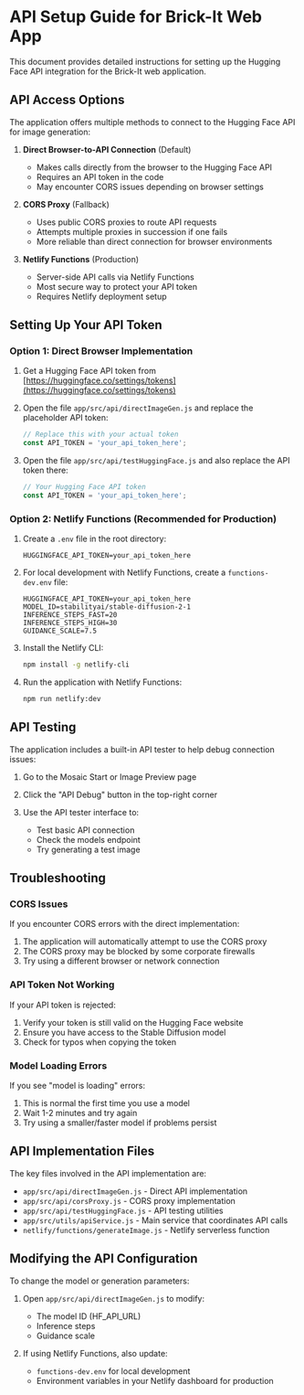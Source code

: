 # API Setup Guide for Brick-It Web App

This document provides detailed instructions for setting up the Hugging Face API integration for the Brick-It web application.

## API Access Options

The application offers multiple methods to connect to the Hugging Face API for image generation:

1. **Direct Browser-to-API Connection** (Default)
   - Makes calls directly from the browser to the Hugging Face API
   - Requires an API token in the code
   - May encounter CORS issues depending on browser settings

2. **CORS Proxy** (Fallback)
   - Uses public CORS proxies to route API requests
   - Attempts multiple proxies in succession if one fails
   - More reliable than direct connection for browser environments

3. **Netlify Functions** (Production)
   - Server-side API calls via Netlify Functions
   - Most secure way to protect your API token
   - Requires Netlify deployment setup

## Setting Up Your API Token

### Option 1: Direct Browser Implementation

1. Get a Hugging Face API token from [https://huggingface.co/settings/tokens](https://huggingface.co/settings/tokens)

2. Open the file `app/src/api/directImageGen.js` and replace the placeholder API token:

   ```javascript
   // Replace this with your actual token
   const API_TOKEN = 'your_api_token_here';
   ```

3. Open the file `app/src/api/testHuggingFace.js` and also replace the API token there:

   ```javascript
   // Your Hugging Face API token
   const API_TOKEN = 'your_api_token_here';
   ```

### Option 2: Netlify Functions (Recommended for Production)

1. Create a `.env` file in the root directory:

   ```
   HUGGINGFACE_API_TOKEN=your_api_token_here
   ```

2. For local development with Netlify Functions, create a `functions-dev.env` file:

   ```
   HUGGINGFACE_API_TOKEN=your_api_token_here
   MODEL_ID=stabilityai/stable-diffusion-2-1
   INFERENCE_STEPS_FAST=20
   INFERENCE_STEPS_HIGH=30
   GUIDANCE_SCALE=7.5
   ```

3. Install the Netlify CLI:

   ```bash
   npm install -g netlify-cli
   ```

4. Run the application with Netlify Functions:

   ```bash
   npm run netlify:dev
   ```

## API Testing

The application includes a built-in API tester to help debug connection issues:

1. Go to the Mosaic Start or Image Preview page

2. Click the "API Debug" button in the top-right corner

3. Use the API tester interface to:
   - Test basic API connection
   - Check the models endpoint
   - Try generating a test image

## Troubleshooting

### CORS Issues

If you encounter CORS errors with the direct implementation:

1. The application will automatically attempt to use the CORS proxy
2. The CORS proxy may be blocked by some corporate firewalls
3. Try using a different browser or network connection

### API Token Not Working

If your API token is rejected:

1. Verify your token is still valid on the Hugging Face website
2. Ensure you have access to the Stable Diffusion model
3. Check for typos when copying the token

### Model Loading Errors

If you see "model is loading" errors:

1. This is normal the first time you use a model
2. Wait 1-2 minutes and try again
3. Try using a smaller/faster model if problems persist

## API Implementation Files

The key files involved in the API implementation are:

- `app/src/api/directImageGen.js` - Direct API implementation
- `app/src/api/corsProxy.js` - CORS proxy implementation
- `app/src/api/testHuggingFace.js` - API testing utilities
- `app/src/utils/apiService.js` - Main service that coordinates API calls
- `netlify/functions/generateImage.js` - Netlify serverless function

## Modifying the API Configuration

To change the model or generation parameters:

1. Open `app/src/api/directImageGen.js` to modify:
   - The model ID (HF_API_URL)
   - Inference steps
   - Guidance scale

2. If using Netlify Functions, also update:
   - `functions-dev.env` for local development
   - Environment variables in your Netlify dashboard for production 